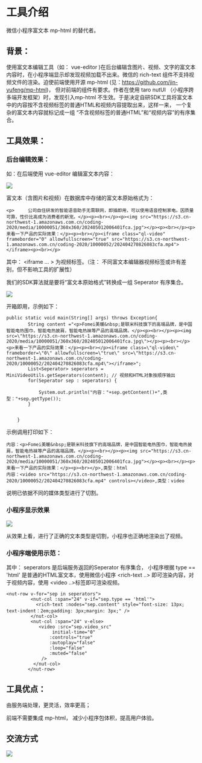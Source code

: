 # 工具介绍

微信小程序富文本 mp-html 的替代者。

## 背景：



 使用富文本编辑工具（如： vue-editor )在后台编辑含图片、视频、文字的富文本内容时，在小程序端显示却发现视频加载不出来。微信的 rich-text 组件不支持视频文件的渲染。迫使前端使用开源 mp-html (见：https://github.com/jin-yufeng/mp-html)， 但对前端的组件有要求。作者在使用 taro nutUI （小程序跨多端开发框架）时，发现引入mp-html 不生效。于是决定自研SDK工具将富文本中的内容按不含视频标签的普通HTML和视频内容提取出来，这样一来， 一个复杂的富文本内容就标记成一组 “不含视频标签的普通HTML”和“视频内容”的有序集合。



## 工具效果：



###  后台编辑效果：



如：在后端使用 vue-editor 编辑富文本内容：



![](https://coding-2020.s3.cn-northwest-1.amazonaws.com.cn/assets/rich_back.jpg)





富文本（含图片和视频）在数据库中存储的富文本原始格式为：



```
<p>     公司自住研发的智能语音助手无需联网，即插即用，可以使用语音控制家电。因质量可靠，性价比高成为消费者的新宠。</p><p><br></p><p><img src="https://s3.cn-northwest-1.amazonaws.com.cn/coding-2020/media/10000051/360x360/202405012006401fca.jpg"></p><p><br></p><p>来看一下产品的实际效果：</p><p><br></p><iframe class="ql-video" frameborder="0" allowfullscreen="true" src="https://s3.cn-northwest-1.amazonaws.com.cn/coding-2020/10000052/202404270826083cfa.mp4"></iframe><p><br></p>
```



其中： <iframe ... > 为视频标签。（注： 不同富文本编辑器视频标签或许有差别，但不影响工具的扩展性）



我们的SDK算法就是要将“富文本原始格式”转换成一组 Seperator 有序集合。

![](https://coding-2020.s3.cn-northwest-1.amazonaws.com.cn/assets/sdk.svg)





开箱即用，示例如下：

```
public static void main(String[] args) throws Exception{
        String content ="<p>Fomei美暖&nbsp;是联米科技旗下的高端品牌，是中国智能电热围巾，智能电热披肩，智能电热袜等产品的高端品牌。</p><p><br></p><p><img src=\"https://s3.cn-northwest-1.amazonaws.com.cn/coding-2020/media/10000051/360x360/202405012006401fca.jpg\"></p><p><br></p><p>来看一下产品的实际效果：</p><p><br></p><iframe class=\"ql-video\" frameborder=\"0\" allowfullscreen=\"true\" src=\"https://s3.cn-northwest-1.amazonaws.com.cn/coding-2020/10000052/202404270826083cfa.mp4\"></iframe>";
        List<Seperator> seperators = MiniVideoUtils.getSeperators(content); // 视频和HTML对象按顺序输出
        for(Seperator sep : seperators) {

            System.out.println("内容："+sep.getContent()+",类型："+sep.getType());
        }


    }
```



示例调用打印如下：



```
内容：<p>Fomei美暖&nbsp;是联米科技旗下的高端品牌，是中国智能电热围巾，智能电热披肩，智能电热袜等产品的高端品牌。</p><p><br></p><p><img src="https://s3.cn-northwest-1.amazonaws.com.cn/coding-2020/media/10000051/360x360/202405012006401fca.jpg"></p><p><br></p><p>来看一下产品的实际效果：</p><p><br></p>,类型：html
内容：<video src="https://s3.cn-northwest-1.amazonaws.com.cn/coding-2020/10000052/202404270826083cfa.mp4" controls></video>,类型：video

```

说明已依据不同的媒体类型进行了切割。 



### 小程序显示效果



![](https://coding-2020.s3.cn-northwest-1.amazonaws.com.cn/assets/rich_mini.jpg)





从效果上看，进行了正确的文本类型是切割，小程序也正确地渲染出了视频。



### 小程序端使用示范：

其中： seperators 是后端服务返回的Seperator 有序集合， 小程序根据 type == 'html' 是普通的HTML富文本，使用微信小程序  <rich-text ..> 即可渲染内容，对于视频内容，使用 <video ..>标签即可渲染视频。



```
<nut-row v-for="sep in seperators">
         <nut-col :span="24" v-if="sep.type == 'html'">
           <rich-text :nodes="sep.content" style="font-size: 13px; text-indent：2em;padding: 3px;margin: 3px;" />
         </nut-col>
         <nut-col :span="24" v-else>
            <video :src="sep.video_src"
                 initial-time="0"
                :controls="true"
                :autoplay="false"
                :loop="false"
                :muted="false"
             />
          </nut-col>
        </nut-row>
```





## 工具优点：



 由服务端处理，更灵活，效率更高；

 前端不需要集成 mp-html， 减少小程序包体积，提高用户体验。





## 交流方式

 

![](https://coding-2020.s3.cn-northwest-1.amazonaws.com.cn/assets/gzh.jpg)